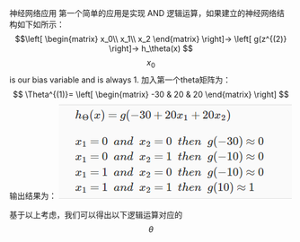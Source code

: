 神经网络应用
第一个简单的应用是实现 AND 逻辑运算，如果建立的神经网络结构如下如所示：
$$\left[
\begin{matrix}
x_0\\
x_1\\
x_2
\end{matrix}
\right]→
\left[
g(z^{(2)}
\right]→
h_\theta(x)
$$
 $$x_0$$ is our bias variable and is always 1.
 加入第一个theta矩阵为：
 $$
 \Theta^{(1)}=
 \left[
 \begin{matrix}
 -30 & 20 & 20
 \end{matrix}
 \right]
 $$
 输出结果为：
 ![](/机器学习/images/32.png)
 
 基于以上考虑，我们可以得出以下逻辑运算对应的$$\theta$$